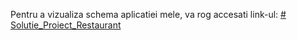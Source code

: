 Pentru a vizualiza schema aplicatiei mele, va rog accesati link-ul:
[# Solutie_Proiect_Restaurant](https://www.canva.com/design/DAGeJUAHExk/u-ktbTEQeqqKYGCfh7Y22Q/edit)
 
